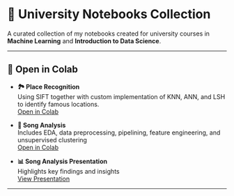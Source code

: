 # 📓 University Notebooks Collection

A curated collection of my notebooks created for university courses in **Machine Learning** and **Introduction to Data Science**.

---

## 🚀 Open in Colab

- **🏞️ Place Recognition**  
  Using SIFT together with custom implementation of KNN, ANN, and LSH to identify famous locations.  
  [Open in Colab](https://colab.research.google.com/drive/1fPTcFoFl1wq-dAxEuwYyENwN2DgTn3ZP?usp=sharing)

- **🎵 Song Analysis**  
  Includes EDA, data preprocessing, pipelining, feature engineering, and unsupervised clustering  
  [Open in Colab](https://colab.research.google.com/drive/1KE-2BPphRKWx_ATzRlwTAsXjrAdo5-QZ?usp=sharing)

- **📊 Song Analysis Presentation**  
  Highlights key findings and insights  
  [View Presentation](https://docs.google.com/presentation/d/1vTVTKV8rbJc7x___jQlXmHz4HLx1dnDYWfYI2-aJ5j0/edit?usp=sharing)

---
